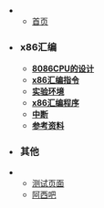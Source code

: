 
*   
    * [首页](/)

* <h3 style="padding-left: 3px">x86汇编</h3>

	* [<b>8086CPU的设计</b>](/x86汇编/1_8086CPU的设计.md)
	* [<b>x86汇编指令</b>](/x86汇编/2_x86汇编指令.md)
	* [<b>实验环境</b>](/x86汇编/3_实验环境.md)
	* [<b>x86汇编程序</b>](/x86汇编/4_x86汇编程序.md)
	* [<b>中断</b>](/x86汇编/5_中断.md)
	* [<b>参考资料</b>](/x86汇编/6_参考资料.md)


* <h3 style="padding-left: 3px">其他</h3>
* 
    * [测试页面](/test/)
    * [阿西吧](/about/)

